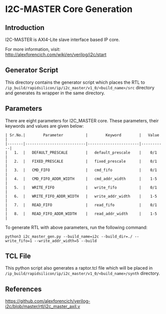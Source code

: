 # I2C-MASTER Core Generation 

## Introduction
I2C-MASTER is AXI4-Lite slave interface based IP core.

For more information, visit: http://alexforencich.com/wiki/en/verilog/i2c/start

## Generator Script

This directory contains the generator script which places the RTL to `/ip_build/rapidsilicon/ip/i2c_master/v1_0/<build_name>/src` directory and generates its wrapper in the same directory. 
    
## Parameters
There are eight parameters for I2C_MASTER core. These parameters, their keywords and values are given below:

    | Sr.No.|        Parameter          |        Keyword        |   Value   |
    |-------|---------------------------|-----------------------|-----------|
    |   1.  |   DEFAULT_PRESCALE        |   default_prescale    |    0/1    |
    |   2.  |   FIXED_PRESCALE          |   fixed_prescale      |    0/1    |
    |   3.  |   CMD_FIFO                |   cmd_fifo            |    0/1    |  
    |   4.  |   CMD_FIFO_ADDR_WIDTH     |   cmd_addr_width      |    1-5    |
    |   5.  |   WRITE_FIFO              |   write_fifo          |    0/1    |
    |   6.  |   WRITE_FIFO_ADDR_WIDTH   |   write_addr_width    |    1-5    |
    |   7.  |   READ_FIFO               |   read_fifo           |    0/1    |
    |   8.  |   READ_FIFO_ADDR_WIDTH    |   read_addr_width     |    1-5    |


To generate RTL with above parameters, run the following command:
```
python3 i2c_master_gen.py --build_name=i2c --build_dir=./ --write_fifo=1 --write_addr_width=5 --build
```


## TCL File

This python script also generates a raptor.tcl file which will be placed in `/ip_build/rapidsilicon/ip/i2c_master/v1_0/<build_name>/synth` directory.


## References

https://github.com/alexforencich/verilog-i2c/blob/master/rtl/i2c_master_axil.v
